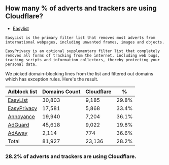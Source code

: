 ## How many % of adverts and trackers are using Cloudflare?


- [Easylist](https://web.archive.org/web/20210516110248/https://easylist.to/)
```
EasyList is the primary filter list that removes most adverts from international webpages, including unwanted frames, images and objects.

EasyPrivacy is an optional supplementary filter list that completely removes all forms of tracking from the internet, including web bugs, tracking scripts and information collectors, thereby protecting your personal data.
```


We picked domain-blocking lines from the list and filtered out domains which has exception rules.
Here's the result.


| Adblock list | Domains Count | Cloudflare | % |
| --- | --- | --- | --- |
| [EasyList](https://easylist.to/easylist/easylist.txt) | 30,803 | 9,185 | 29.8% |
| [EasyPrivacy](https://easylist.to/easylist/easyprivacy.txt) | 17,581 | 5,868 | 33.4% |
| [Annoyance](https://secure.fanboy.co.nz/fanboy-annoyance.txt) | 19,940 | 7,204 | 36.1% |
| [AdGuard](https://adguardteam.github.io/AdGuardSDNSFilter/Filters/filter.txt) | 45,618 | 9,022 | 19.8% |
| [AdAway](https://raw.githubusercontent.com/AdAway/adaway.github.io/master/hosts.txt) | 2,114 | 774 | 36.6% |
| Total | 81,927 | 23,136 | 28.2% |


### 28.2% of adverts and trackers are using Cloudflare.